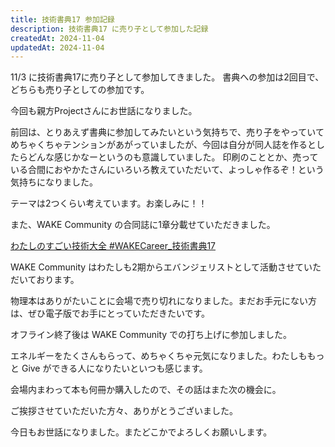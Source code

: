 ```yaml
---
title: 技術書典17 参加記録
description: 技術書典17 に売り子として参加した記録
createdAt: 2024-11-04
updatedAt: 2024-11-04
---
```


11/3 に技術書典17に売り子として参加してきました。
書典への参加は2回目で、どちらも売り子としての参加です。

今回も親方Projectさんにお世話になりました。

前回は、とりあえず書典に参加してみたいという気持ちで、売り子をやっていてめちゃくちゃテンションがあがっていましたが、今回は自分が同人誌を作るとしたらどんな感じかなーというのも意識していました。
印刷のこととか、売っている合間におやかたさんにいろいろ教えていただいて、よっしゃ作るぞ！という気持ちになりました。

テーマは2つくらい考えています。お楽しみに！！

また、WAKE Community の合同誌に1章分載せていただきました。

[わたしのすごい技術大全 #WAKECareer_技術書典17](https://techbookfest.org/product/1Y5sf1TGi79cu7T7uBW74t?productVariantID=sQbZPCzvwdUTSxsAWUQti6)

WAKE Community はわたしも2期からエバンジェリストとして活動させていただいております。

物理本はありがたいことに会場で売り切れになりました。まだお手元にない方は、ぜひ電子版でお手にとっていただきたいです。

オフライン終了後は WAKE Community での打ち上げに参加しました。

エネルギーをたくさんもらって、めちゃくちゃ元気になりました。わたしももっと Give ができる人になりたいといつも感じます。

会場内まわって本も何冊か購入したので、その話はまた次の機会に。

ご挨拶させていただいた方々、ありがとうございました。

今日もお世話になりました。またどこかでよろしくお願いします。